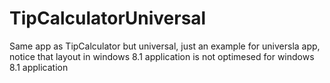 TipCalculatorUniversal
======================

Same app as TipCalculator but universal, just an example for universla app, notice that layout in windows 8.1 application is not optimesed for windows 8.1 application
